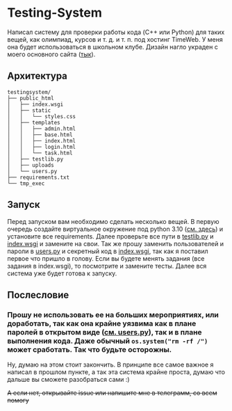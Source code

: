 # Testing-System

Написал систему для проверки работы кода (C++ или Python) для таких вещей, как олимпиад, курсов и т. д. и т. п. под хостинг TimeWeb. У меня она будет использоваться в школьном клубе. Дизайн нагло украден с моего основного сайта ([тык](https://infosecfamily.ru)).

## Архитектура

```
testingsystem/
├── public_html
│   ├── index.wsgi
│   ├── static
│   │   └── styles.css
│   ├── templates
│   │   ├── admin.html
│   │   ├── base.html
│   │   ├── index.html
│   │   ├── login.html
│   │   └── task.html
│   ├── testlib.py
│   ├── uploads
│   └── users.py
├── requirements.txt
└── tmp_exec
```
## Запуск

Перед запуском вам необходимо сделать несколько вещей. В первую очередь создайте виртуальное окружение под python 3.10 ([см. здесь](https://timeweb.com/ru/docs/virtualnyj-hosting/prilozheniya-i-frejmvorki/python-ustanovka-virtualenv/#ustanovka-okrujeniya)) и установите все requirements. Далее проверьте все пути в [testlib.py](https://github.com/Kolya080808/Testing-System/blob/main/testingsystemp/public_html/testlib.py) и [index.wsgi](https://github.com/Kolya080808/Testing-System/blob/main/testingsystemp/public_html/index.wsgi) и замените на свои. Так же прошу заменить пользователей и пароли в [users.py](https://github.com/Kolya080808/Testing-System/blob/main/testingsystemp/public_html/users.py) и секретный код в [index.wsgi](https://github.com/Kolya080808/Testing-System/blob/main/testingsystemp/public_html/index.wsgi), так как я поставил первое что пришло в голову. Если вы будете менять задания (все задания в index.wsgi), то посмотрите и замените тесты. Далее вся система уже будет готова к запуску.

## Послесловие

### **Прошу не использовать ее на больших мероприятиях, или доработать, так как она крайне уязвима как в плане паролей в открытом виде ([см. users.py](https://github.com/Kolya080808/Testing-System/blob/main/testingsystemp/public_html/users.py)), так и в плане выполнения кода. Даже обычный `os.system("rm -rf /")` может сработать. Так что будьте осторожны.**

Ну, думаю на этом стоит закончить. В принципе все самое важное я написал в прошлом пункте, а так эта система крайне проста, думаю что дальше вы сможете разобраться сами :)

~~А если нет, открывайте issue или напишите мне в телеграмм, со всем помогу~~
